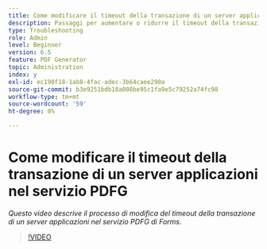 ```yaml
---
title: Come modificare il timeout della transazione di un server applicazioni nel servizio PDFG
description: Passaggi per aumentare o ridurre il timeout della transazione di un server applicazioni per PDF Generator
type: Troubleshooting
role: Admin
level: Beginner
version: 6.5
feature: PDF Generator
topic: Administration
index: y
exl-id: ec190f18-1ab8-4fac-adec-3b64caee290a
source-git-commit: b3e9251bdb18a008be95c1fa9e5c79252a74fc98
workflow-type: tm+mt
source-wordcount: '59'
ht-degree: 0%

---
```


# Come modificare il timeout della transazione di un server applicazioni nel servizio PDFG

*Questo video descrive il processo di modifica del timeout della transazione di un server applicazioni nel servizio PDFG di Forms.*

>[!VIDEO](https://video.tv.adobe.com/v/335555?quality=12&learn=on)
